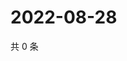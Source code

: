 # 2022-08-28

共 0 条

<!-- BEGIN WEIBO -->
<!-- 最后更新时间 Sun Aug 28 2022 23:16:22 GMT+0800 (China Standard Time) -->

<!-- END WEIBO -->
